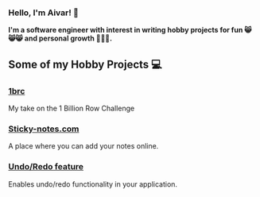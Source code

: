 ### Hello, I'm Aivar! 👋

**I'm a software engineer with interest in writing hobby projects for fun :smile_cat::smile_cat::smile_cat: and personal growth 🚀🚀🚀.**


## Some of my Hobby Projects 💻

### [1brc](https://github.com/aivaraleksiev/1brc)
My take on the 1 Billion Row Challenge

### [Sticky-notes.com](https://github.com/aivaraleksiev/Sticky-notes.com)
A place where you can  add your notes online.

### [Undo/Redo feature](https://github.com/aivaraleksiev/UndoRedoFeature)
Enables undo/redo functionality in your application.

[linkedin]: https://bg.linkedin.com/in/aivar-aleksiev-088463214
